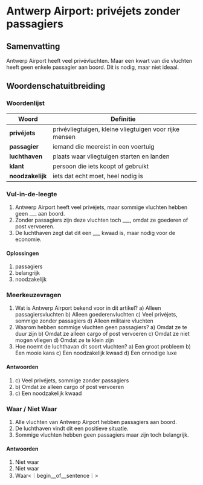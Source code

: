# Antwerp Airport: privéjets zonder passagiers

## Samenvatting
Antwerp Airport heeft veel privévluchten. Maar een kwart van die vluchten heeft geen enkele passagier aan boord. Dit is nodig, maar niet ideaal.

## Woordenschatuitbreiding

### Woordenlijst

| Woord | Definitie |
|-------|-----------|
| **privéjets** | privévliegtuigen, kleine vliegtuigen voor rijke mensen |
| **passagier** | iemand die meereist in een voertuig |
| **luchthaven** | plaats waar vliegtuigen starten en landen |
| **klant** | persoon die iets koopt of gebruikt |
| **noodzakelijk** | iets dat echt moet, heel nodig is |

### Vul-in-de-leegte
1. Antwerp Airport heeft veel privéjets, maar sommige vluchten hebben geen ___ aan boord.
2. Zonder passagiers zijn deze vluchten toch ___, omdat ze goederen of post vervoeren.
3. De luchthaven zegt dat dit een ___ kwaad is, maar nodig voor de economie.

#### Oplossingen
1. passagiers
2. belangrijk
3. noodzakelijk

### Meerkeuzevragen
1. Wat is Antwerp Airport bekend voor in dit artikel?
   a) Alleen passagiersvluchten
   b) Alleen goederenvluchten
   c) Veel privéjets, sommige zonder passagiers
   d) Alleen militaire vluchten
2. Waarom hebben sommige vluchten geen passagiers?
   a) Omdat ze te duur zijn
   b) Omdat ze alleen cargo of post vervoeren
   c) Omdat ze niet mogen vliegen
   d) Omdat ze te klein zijn
3. Hoe noemt de luchthavan dit soort vluchten?
   a) Een groot probleem
   b) Een mooie kans
   c) Een noodzakelijk kwaad
   d) Een onnodige luxe

#### Antwoorden
1. c) Veel privéjets, sommige zonder passagiers
2. b) Omdat ze alleen cargo of post vervoeren
3. c) Een noodzakelijk kwaad

### Waar / Niet Waar
1. Alle vluchten van Antwerp Airport hebben passagiers aan boord.
2. De luchthaven vindt dit een positieve situatie.
3. Sommige vluchten hebben geen passagiers maar zijn toch belangrijk.

#### Antwoorden
1. Niet waar
2. Niet waar
3. Waar<｜begin▁of▁sentence｜>